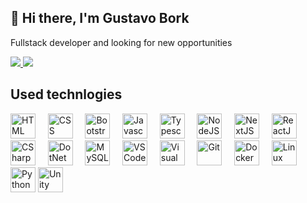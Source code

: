 ## 👋 Hi there, I'm Gustavo Bork
Fullstack developer and looking for new opportunities

<div>
  <a href="https://github.com/gustavo-bork/github-readme-stats">
    <img src="http://github-readme-stats-gustavo-bork.vercel.app/api/top-langs/?username=gustavo-bork&theme=tokyonight&langs_count=6&layout=compact" />
  </a>
  <a href="https://github.com/gustavo-bork/github-readme-stats">
    <img src="http://github-readme-stats-gustavo-bork.vercel.app/api?username=gustavo-bork&theme=tokyonight&card_width=400&include_all_commits=true&show_icons=true&line_height=20" />
  </a>
</div>

## Used technlogies
<div style="display: inline-block">
  
  <!-- HTML, CSS and JS related -->
  <img alt="HTML" width="40" src="https://seeklogo.com/images/H/html5-without-wordmark-color-logo-14D252D878-seeklogo.com.png"/>
  &nbsp &nbsp
  <img alt="CSS" width="40" src="https://seeklogo.com/images/C/css-3-logo-023C1A7171-seeklogo.com.png"/>
  &nbsp &nbsp
  <img alt="Bootstrap" width="40" src="https://seeklogo.com/images/B/bootstrap-logo-3C30FB2A16-seeklogo.com.png"/>
  &nbsp &nbsp
  
  <img alt="Javascript" width="40" src="https://seeklogo.com/images/J/javascript-js-logo-2949701702-seeklogo.com.png"/>
  &nbsp &nbsp
  <img alt="Typescript" width="40" src="https://seeklogo.com/images/T/typescript-logo-B29A3F462D-seeklogo.com.png"/>
  &nbsp &nbsp
  <img alt="NodeJS" width="40" src="https://seeklogo.com/images/N/nodejs-logo-D26404F360-seeklogo.com.png"/>
  &nbsp &nbsp
  <img alt="NextJS" width="40" src="https://seeklogo.com/images/N/next-js-logo-8FCFF51DD2-seeklogo.com.png"/>
  &nbsp &nbsp
  <img alt="ReactJS" width="40" src="https://seeklogo.com/images/R/react-logo-7B3CE81517-seeklogo.com.png"/>
  &nbsp &nbsp
  
  <!--- C# and related --->
  <img alt="CSharp" width="40" src="https://seeklogo.com/images/C/c-sharp-c-logo-02F17714BA-seeklogo.com.png"/>
  &nbsp &nbsp
  <img alt="DotNet" width="40" src="https://seeklogo.com/images/M/microsoft-net-framework-logo-B9BA1A3DA1-seeklogo.com.png"/>
  &nbsp &nbsp
  
  <img alt="MySQL" width="40" src="https://seeklogo.com/images/M/mysql-logo-B4943FE6DD-seeklogo.com.png"/>
  &nbsp &nbsp
  
  <img alt="VSCode" width="40" src="https://seeklogo.com/images/V/visual-studio-code-logo-284BC24C39-seeklogo.com.png"/>
  &nbsp &nbsp
  <img alt="Visual Studio" width="40" src="https://seeklogo.com/images/M/microsoft-visual-studio-logo-9E65CA55F8-seeklogo.com.png"/>
  &nbsp &nbsp
  
  <img alt="Git" width="40" src="https://seeklogo.com/images/G/git-logo-CD8D6F1C09-seeklogo.com.png"/>
  &nbsp &nbsp
  
  <img alt="Docker" width="40" src="https://seeklogo.com/images/D/docker-logo-CF97D0124B-seeklogo.com.png"/>
  &nbsp &nbsp
  
  <img alt="Linux" width="40" src="https://seeklogo.com/images/L/Linux_Tux-logo-DA252F3C21-seeklogo.com.png"/>
  &nbsp &nbsp
  
  <img alt="Python" width="40" src="https://seeklogo.com/images/P/python-logo-A32636CAA3-seeklogo.com.png"/>
  
  <img alt="Unity" width="40" src="https://seeklogo.com/images/U/unity-logo-988A22E703-seeklogo.com.png"/>
</div>
